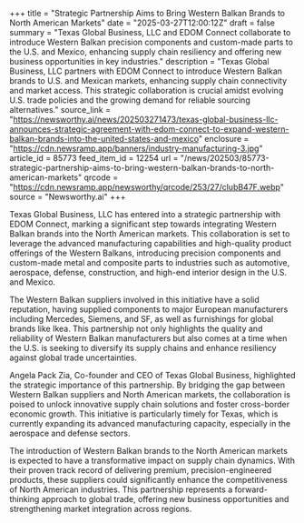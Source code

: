 +++
title = "Strategic Partnership Aims to Bring Western Balkan Brands to North American Markets"
date = "2025-03-27T12:00:12Z"
draft = false
summary = "Texas Global Business, LLC and EDOM Connect collaborate to introduce Western Balkan precision components and custom-made parts to the U.S. and Mexico, enhancing supply chain resiliency and offering new business opportunities in key industries."
description = "Texas Global Business, LLC partners with EDOM Connect to introduce Western Balkan brands to U.S. and Mexican markets, enhancing supply chain connectivity and market access. This strategic collaboration is crucial amidst evolving U.S. trade policies and the growing demand for reliable sourcing alternatives."
source_link = "https://newsworthy.ai/news/202503271473/texas-global-business-llc-announces-strategic-agreement-with-edom-connect-to-expand-western-balkan-brands-into-the-united-states-and-mexico"
enclosure = "https://cdn.newsramp.app/banners/industry-manufacturing-3.jpg"
article_id = 85773
feed_item_id = 12254
url = "/news/202503/85773-strategic-partnership-aims-to-bring-western-balkan-brands-to-north-american-markets"
qrcode = "https://cdn.newsramp.app/newsworthy/qrcode/253/27/clubB47F.webp"
source = "Newsworthy.ai"
+++

<p>Texas Global Business, LLC has entered into a strategic partnership with EDOM Connect, marking a significant step towards integrating Western Balkan brands into the North American markets. This collaboration is set to leverage the advanced manufacturing capabilities and high-quality product offerings of the Western Balkans, introducing precision components and custom-made metal and composite parts to industries such as automotive, aerospace, defense, construction, and high-end interior design in the U.S. and Mexico.</p><p>The Western Balkan suppliers involved in this initiative have a solid reputation, having supplied components to major European manufacturers including Mercedes, Siemens, and SF, as well as furnishings for global brands like Ikea. This partnership not only highlights the quality and reliability of Western Balkan manufacturers but also comes at a time when the U.S. is seeking to diversify its supply chains and enhance resiliency against global trade uncertainties.</p><p>Angela Pack Zia, Co-founder and CEO of Texas Global Business, highlighted the strategic importance of this partnership. By bridging the gap between Western Balkan suppliers and North American markets, the collaboration is poised to unlock innovative supply chain solutions and foster cross-border economic growth. This initiative is particularly timely for Texas, which is currently expanding its advanced manufacturing capacity, especially in the aerospace and defense sectors.</p><p>The introduction of Western Balkan brands to the North American markets is expected to have a transformative impact on supply chain dynamics. With their proven track record of delivering premium, precision-engineered products, these suppliers could significantly enhance the competitiveness of North American industries. This partnership represents a forward-thinking approach to global trade, offering new business opportunities and strengthening market integration across regions.</p>